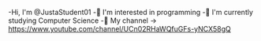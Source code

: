 -Hi, I'm @JustaStudent01
-👀 I'm interested in programming
-🌱 I'm currently studying Computer Science
-💞️ My channel ->  https://www.youtube.com/channel/UCn02RHaWQfuGFs-yNCX58gQ

<!---
JustaStudent01/JustaStudent01 is a ✨ special ✨ repository because its `README.md` (this file) appears on your GitHub profile.
You can click the Preview link to take a look at your changes.
--->
